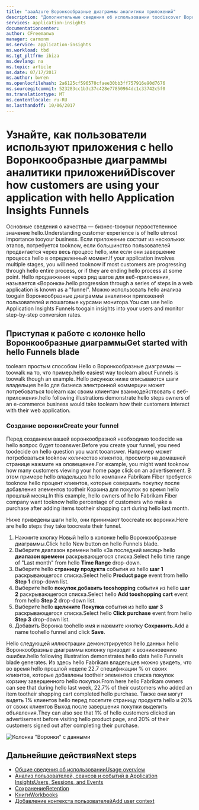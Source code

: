 ```yaml
---
title: "aaaAzure Воронкообразные диаграммы аналитики приложений"
description: "Дополнительные сведения об использовании toodiscover Воронкообразные диаграммы как клиенты взаимодействуют с приложением."
services: application-insights
documentationcenter: 
author: CFreemanwa
manager: carmonm
ms.service: application-insights
ms.workload: tbd
ms.tgt_pltfrm: ibiza
ms.devlang: na
ms.topic: article
ms.date: 07/17/2017
ms.author: bwren
ms.openlocfilehash: 2a6125cf596570cfaee30bb3ff757916e90d7676
ms.sourcegitcommit: 523283cc1b3c37c428e77850964dc1c33742c5f0
ms.translationtype: MT
ms.contentlocale: ru-RU
ms.lasthandoff: 10/06/2017
---
```

# <a name="discover-how-customers-are-using-your-application-with-hello-application-insights-funnels"></a><span data-ttu-id="27cd2-103">Узнайте, как пользователи используют приложения с hello Воронкообразные диаграммы аналитики приложений</span><span class="sxs-lookup"><span data-stu-id="27cd2-103">Discover how customers are using your application with hello Application Insights Funnels</span></span>

<span data-ttu-id="27cd2-104">Основные сведения о качества — бизнес-tooyour первостепенное значение hello.</span><span class="sxs-lookup"><span data-stu-id="27cd2-104">Understanding customer experience is of hello utmost importance tooyour business.</span></span> <span data-ttu-id="27cd2-105">Если приложение состоит из нескольких этапов, потребуется tooknow, если большинство пользователей продвигается через весь процесс hello, или если они завершение процесса hello в определенный момент.</span><span class="sxs-lookup"><span data-stu-id="27cd2-105">If your application involves multiple stages, you will need tooknow if most customers are progressing through hello entire process, or if they are ending hello process at some point.</span></span> <span data-ttu-id="27cd2-106">Hello продвижения через ряд шагов для веб-приложения, называется «Воронка».</span><span class="sxs-lookup"><span data-stu-id="27cd2-106">hello progression through a series of steps in a web application is known as a "funnel".</span></span> <span data-ttu-id="27cd2-107">Можно использовать hello анализа toogain Воронкообразные диаграммы аналитики приложений пользователей и пошаговые курсами монитора.</span><span class="sxs-lookup"><span data-stu-id="27cd2-107">You can use hello Application Insights Funnels toogain insights into your users and monitor step-by-step conversion rates.</span></span> 

## <a name="get-started-with-hello-funnels-blade"></a><span data-ttu-id="27cd2-108">Приступая к работе с колонке hello Воронкообразные диаграммы</span><span class="sxs-lookup"><span data-stu-id="27cd2-108">Get started with hello Funnels blade</span></span>
<span data-ttu-id="27cd2-109">toolearn простым способом Hello о Воронкообразные диаграммы — toowalk на то, что пример.</span><span class="sxs-lookup"><span data-stu-id="27cd2-109">hello easiest way toolearn about Funnels is toowalk though an example.</span></span> <span data-ttu-id="27cd2-110">Hello рисунках ниже описываются шаги владельцев hello для бизнеса электронной коммерции может потребоваться toolearn как своим клиентам взаимодействовать с веб-приложения.</span><span class="sxs-lookup"><span data-stu-id="27cd2-110">hello following illustrations demonstrate hello steps owners of an e-commerce business would take toolearn how their customers interact with their web application.</span></span>  

### <a name="create-your-funnel"></a><span data-ttu-id="27cd2-111">Создание воронки</span><span class="sxs-lookup"><span data-stu-id="27cd2-111">Create your funnel</span></span>
<span data-ttu-id="27cd2-112">Перед созданием вашей воронкообразной необходимо toodecide на hello вопрос будет tooanswer.</span><span class="sxs-lookup"><span data-stu-id="27cd2-112">Before you create your funnel, you need toodecide on hello question you want tooanswer.</span></span> <span data-ttu-id="27cd2-113">Например может потребоваться tooknow количество клиентов, просмотр на домашней странице нажмите на оповещение.</span><span class="sxs-lookup"><span data-stu-id="27cd2-113">For example, you might want tooknow how many customers viewing your home page click on an advertisement.</span></span> <span data-ttu-id="27cd2-114">В этом примере hello владельцев hello компании Fabrikam Fiber требуется tooknow hello процент клиентов, которые совершить покупку после добавления элементов tootheir Корзина для покупок во время hello прошлый месяц.</span><span class="sxs-lookup"><span data-stu-id="27cd2-114">In this example, hello owners of hello Fabrikam Fiber company want tooknow hello percentage of customers who make a purchase after adding items tootheir shopping cart during hello last month.</span></span>

<span data-ttu-id="27cd2-115">Ниже приведены шаги hello, они принимают toocreate их воронки.</span><span class="sxs-lookup"><span data-stu-id="27cd2-115">Here are hello steps they take toocreate their funnel.</span></span>

1. <span data-ttu-id="27cd2-116">Нажмите кнопку Новый hello в колонке hello Воронкообразные диаграммы.</span><span class="sxs-lookup"><span data-stu-id="27cd2-116">Click hello New button on hello Funnels blade.</span></span>
1. <span data-ttu-id="27cd2-117">Выберите диапазон времени hello «За последний месяц» hello **диапазон времени** раскрывающегося списка.</span><span class="sxs-lookup"><span data-stu-id="27cd2-117">Select hello time range of "Last month" from hello **Time Range** drop-down.</span></span> 
1. <span data-ttu-id="27cd2-118">Выберите hello **страницу продукта** события из hello **шаг 1** раскрывающегося списка.</span><span class="sxs-lookup"><span data-stu-id="27cd2-118">Select hello **Product page** event from hello **Step 1** drop-down list.</span></span> 
1. <span data-ttu-id="27cd2-119">Выберите hello **покупок добавить tooshopping** события из hello **шаг 2** раскрывающегося списка.</span><span class="sxs-lookup"><span data-stu-id="27cd2-119">Select hello **Add tooshopping cart** event from hello **Step 2** drop-down list.</span></span>
1. <span data-ttu-id="27cd2-120">Выберите hello **щелкните Покупка** события из hello **шаг 3** раскрывающегося списка.</span><span class="sxs-lookup"><span data-stu-id="27cd2-120">Select hello **Click purchase** event from hello **Step 3** drop-down list.</span></span>
1. <span data-ttu-id="27cd2-121">Добавить Воронка toohello имя и нажмите кнопку **Сохранить**.</span><span class="sxs-lookup"><span data-stu-id="27cd2-121">Add a name toohello funnel and click **Save**.</span></span>

<span data-ttu-id="27cd2-122">Hello следующей иллюстрации демонстрируется hello данных hello Воронкообразные диаграммы колонку приводит к возникновению ошибки.</span><span class="sxs-lookup"><span data-stu-id="27cd2-122">hello following illustration demonstrates hello data hello Funnels blade generates.</span></span> <span data-ttu-id="27cd2-123">Из здесь hello Fabrikam владельцев можно увидеть, что во время hello прошлой неделе 22.7 спецификации % от своих клиентов, которые добавлены tootheir элементов списка покупок корзину завершенного hello покупки.</span><span class="sxs-lookup"><span data-stu-id="27cd2-123">From here hello Fabrikam owners can see that during hello last week, 22.7% of their customers who added an item tootheir shopping cart completed hello purchase.</span></span> <span data-ttu-id="27cd2-124">Также они могут видеть 1% клиентов hello перед посетите страницу продукта hello и 20% от своих клиентов Выход после завершения покупки выделить объявления.</span><span class="sxs-lookup"><span data-stu-id="27cd2-124">They can also see that 1% of hello customers clicked an advertisement before visiting hello product page, and 20% of their customers signed out after completing their purchase.</span></span>


![Колонка "Воронки" с данными](./media/app-insights-understand-usage-patterns/funnel1.png)

## <a name="next-steps"></a><span data-ttu-id="27cd2-126">Дальнейшие действия</span><span class="sxs-lookup"><span data-stu-id="27cd2-126">Next steps</span></span>
  * [<span data-ttu-id="27cd2-127">Общие сведения об использовании</span><span class="sxs-lookup"><span data-stu-id="27cd2-127">Usage overview</span></span>](app-insights-usage-overview.md)
  * [<span data-ttu-id="27cd2-128">Анализ пользователей, сеансов и событий в Application Insights</span><span class="sxs-lookup"><span data-stu-id="27cd2-128">Users, Sessions, and Events</span></span>](app-insights-usage-segmentation.md)
  * [<span data-ttu-id="27cd2-129">Сохранение</span><span class="sxs-lookup"><span data-stu-id="27cd2-129">Retention</span></span>](app-insights-usage-retention.md)
  * [<span data-ttu-id="27cd2-130">Книги</span><span class="sxs-lookup"><span data-stu-id="27cd2-130">Workbooks</span></span>](app-insights-usage-workbooks.md)
  * [<span data-ttu-id="27cd2-131">Добавление контекста пользователей</span><span class="sxs-lookup"><span data-stu-id="27cd2-131">Add user context</span></span>](app-insights-usage-send-user-context.md)
